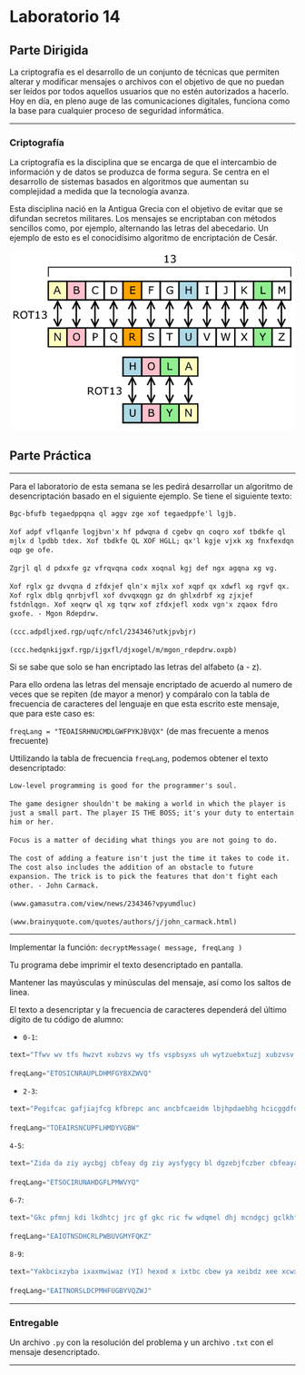 # Laboratorio 14

## Parte Dirigida

La criptografía es el desarrollo de un conjunto de técnicas que permiten alterar y modificar mensajes o archivos con el objetivo de que no puedan ser leídos por todos aquellos usuarios que no estén autorizados a hacerlo. Hoy en día, en pleno auge de las comunicaciones digitales, funciona como la base para cualquier proceso de seguridad informática.

---

### Criptografía

La criptografía es la disciplina que se encarga de que el intercambio de información y de datos se produzca de forma segura. Se centra en el desarrollo de sistemas basados en algoritmos que aumentan su complejidad a medida que la tecnología avanza.

Esta disciplina nació en la Antigua Grecia con el objetivo de evitar que se difundan secretos militares. Los mensajes se encriptaban con métodos sencillos como, por ejemplo, alternando las letras del abecedario. Un ejemplo de esto es el conocidísimo algoritmo de encriptación de Cesár.

![Cesar](./cesar.png)

## Parte Práctica

---

Para el laboratorio de esta semana se les pedirá desarrollar un algoritmo de desencriptación basado en el siguiente ejemplo. Se tiene el siguiente texto:

```
Bgc-bfufb tegaedppqna ql aggv zge xof tegaedppfe'l lgjb.

Xof adpf vflqanfe logjbvn'x hf pdwqna d cgebv qn coqro xof tbdkfe ql mjlx d lpdbb tdex. Xof tbdkfe QL XOF HGLL; qx'l kgje vjxk xg fnxfexdqn oqp ge ofe.

Zgrjl ql d pdxxfe gz vfrqvqna codx xoqnal kgj def ngx agqna xg vg.

Xof rglx gz dvvqna d zfdxjef qln'x mjlx xof xqpf qx xdwfl xg rgvf qx. Xof rglx dblg qnrbjvfl xof dvvqxqgn gz dn ghlxdrbf xg zjxjef fstdnlqgn. Xof xeqrw ql xg tqrw xof zfdxjefl xodx vgn'x zqaox fdro gxofe. - Mgon Rdepdrw.

(ccc.adpdljxed.rgp/uqfc/nfcl/234346?utkjpvbjr)

(ccc.hedqnkijgxf.rgp/ijgxfl/djxogel/m/mgon_rdepdrw.oxpb)
```
Si se sabe que solo se han encriptado las letras del alfabeto (a - z).

Para ello ordena las letras del mensaje encriptado de acuerdo al numero de veces que se repiten (de mayor a menor) y compáralo con la tabla de frecuencia de caracteres del lenguaje en que esta escrito este mensaje, que para este caso es:

`freqLang = "TEOAISRHNUCMDLGWFPYKJBVQX"` (de mas frecuente a menos frecuente)

Uttilizando la tabla de frecuencia `freqLang`, podemos obtener el texto desencriptado:

```
Low-level programming is good for the programmer's soul.

The game designer shouldn't be making a world in which the player is just a small part. The player IS THE BOSS; it's your duty to entertain him or her.

Focus is a matter of deciding what things you are not going to do.

The cost of adding a feature isn't just the time it takes to code it. The cost also includes the addition of an obstacle to future expansion. The trick is to pick the features that don't fight each other. - John Carmack.

(www.gamasutra.com/view/news/234346?vpyumdluc)

(www.brainyquote.com/quotes/authors/j/john_carmack.html)
```

---

Implementar la función: `decryptMessage( message, freqLang )`

Tu programa debe imprimir el texto desencriptado en pantalla.

Mantener las mayúsculas y minúsculas del mensaje, así como los saltos de linea.

El texto a desencriptar y la frecuencia de caracteres dependerá del último dígito de tu código de alumno:

- `0-1`: 
```py
text="Tfwv wv tfs hwzvt xubzvs wy tfs vspbsyxs uh wytzuebxtuzj xubzvsv tu Xugcbtsz Vxwsyxs.Tfwv xubzvs wv wytsyese tu xuosz tfs xuyxsctv ubtdwyse kj tfs Xugcbtwyi Xbzzwxbda WSSS-XV/AXG 2013.\nCzuizaggwyi wv uys uh tfs cwddazv uh Xugcbtsz Vxwsyxs; ayj czuhsvvwuyad uh tfs azsa, nwdd ysse tu czuizag tu gatszwadwms tfswz guesdv aye czucuvadv. Tfwv xubzvs wytzuebxsv caztwxwcaytv tu tfs hbyeagsytad xuyxsctv uh tfwv azt.\nTucwxv wyxdbes eata tjcsv, xuytzud vtzbxtbzsv, hbyxtwuyv, dwvtv, zsxbzvwuy, aye tfs gsxfaywxv uh slsxbtwuy, tsvtwyi, aye eskbiiwyi."

freqLang="ETOSICNRAUPLDHMFGYBXZWVQ"
```
- `2-3`: 
```py
text="Pegifcac gafjiajfcg kfbrepc anc ancbfcaeidm lbjhpdaebhg hcicggdfq lbf ibokjadaebh. Ancgc ljhpdochadmg dfc hba bhmq jgcljm ab pcrcmbk ibokjadaebh lfbo d ancbfcaeidm kbeha bl recu dg ea ndkkchg eh anc ibjfgc bl ibokjadaebhdm ancbfq, tja dmgb eg jgcljm lbf anc kfdiaeic bl ibokjaehs; Eh kdfaeijmdf eh dkkmeidaebhg gjin dg rcfeleidaebh, ifqkabsfdknq, lbfodm ocanbpg, cai."

freqLang="TOEAIRSNCUPFLHMDYVGBW"
```

`4-5`:
```py
text="Zida da ziy aycbgj cbfeay dg ziy aysfygcy bl dgzebjfczber cbfeaya dg cbonfzye\nacdygcy. Ziy cbfeay pdmm dgzebjfcy azfjygza dg ziy qhedbfa zbndca bl ziy heyh bl cbonfzdgk afci ha: Hmkbedzioa, Jhzh Azefczfeya, Ablzphey Ygkdgyyedgk, yzc."

freqLang="ETSOCIRUNAHDGFLPMWVYQ"
```
`6-7`:
```py
text="Gkc pfmnj kdi lkdhtcj jrc gf gkc ric fw wdqmel dhj mcndgcj gclkhfnfteci, mdoej, geucnv dhj ocmifhdnezcj dllcii gf gkc ehwfmudgefh, gkmfrtk pcq gclkhfnftv, rqexregfri dhj ocmsdiesc; gkcv kdsc lkdhtcj gkc pdv pc jf gkehti, kfp jf pc gkehy? dhj kfp jfci gkc ehjrigmv jcscnfo? Pcq gclkhfnfteci, rqexregfri dhj ocmsdiesc dmc qdicj fh gkc jcscnfouchg fw pcq icmselci, pcq dooneldgefhi dhj ufqenc dooneldgefhi, pkelk dmc hclciidmv gf rhjcmigdhj gkc dmlkegclgrmc, jcieth, dhj euoncuchgdgefh fw pcq icmselci, pcq dooneldgefhi dhj ufqenc dooneldgefhi."

freqLang="EAIOTNSDHCRLPWBUVGMYFQKZ"
```
`8-9`:
```py
text="Yakbcixzyba ixaxmwiwaz (YI) hexod x ixtbc cbew ya xeibdz xee xcwxd sjwcw gbihlzwcd xcw ldwf. Zjyd xcwx yagelfwd zjw gxhzlcw, fymyzyrxzyba, cwhcwdwazxzyba, bcmxayrxzyba, zcxadkbcixzyba xaf hcwdwazxzyba bk yakbcixzyba; Xembcyzjid zb yihcbpw zjw wkkygywago xaf wkkwgzypwawdd bk xggwddyam xaf lhfxzyam dzbcwf yakbcixzyba, fxzx ibfweyam xaf xndzcxgzyba, xaf hjodygxe kyew dzbcxmw zwgjayqlwd.Yz xedb gbpwcd yakbcixzyba dwglcyzo, hcypxgo, yazwmcyzo xaf hcbzwgzyba ya x djxcwf wapycbaiwaz.\nDzlfwazd awwf zb nw xnew zb fwpwebh gbagwhzlxe xaf hjodygxe fxzx ibfwed, fwzwciyaw sjygj (YI) iwzjbfd xaf zwgjayqlwd xcw xhhcbhcyxzw kbc x mypwa hcbnewi, xaf nw xnew zb dwewgz xaf yihewiwaz xa xhhcbhcyxzw YI dbelzyba zjxz cwkewgzd xee xhheygxnew cwdzcygzybad, yagelfyam Dgxexnyeyzo xaf ldxnyeyzo."

freqLang="EAITNORSLDCPMHFUGBYVQZWJ"
```



---

### Entregable

Un archivo `.py` con la resolución del problema y un archivo `.txt` con el mensaje desencriptado.

---


